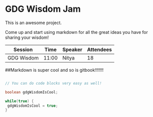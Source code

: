 # GDG Wisdom Jam
 
This is an awesome project.

Come up and start using markdown for all the great ideas you have for sharing your wisdom!

| Session | Time | Speaker | Attendees |
| --- | --- | --- | --- | 
| GDG Wisdom | 11:00 | Nitya | 18 |

##Markdown is super cool and so is gitbook!!!!!!!

```java

// You can do code blocks very easy as well! 

boolean gdgWisdomIsCool;

while(true) {
 gdgWisdomIsCool = true;
}

```
